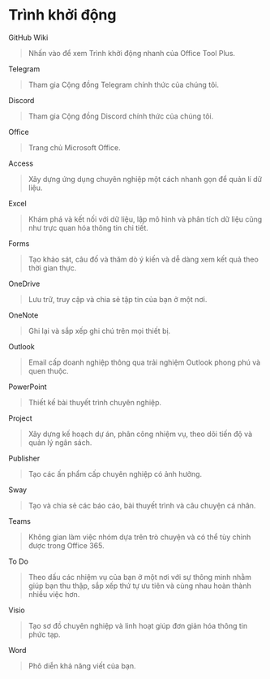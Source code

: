 # Trình khởi động

GitHub Wiki
> Nhấn vào để xem Trình khởi động nhanh của Office Tool Plus.

Telegram
> Tham gia Cộng đồng Telegram chính thức của chúng tôi.

Discord
> Tham gia Cộng đồng Discord chính thức của chúng tôi.

Office
> Trang chủ Microsoft Office.

Access
> Xây dựng ứng dụng chuyên nghiệp một cách nhanh gọn để quản lí dữ liệu.

Excel
> Khám phá và kết nối với dữ liệu, lập mô hình và phân tích dữ liệu cũng như trực quan hóa thông tin chi tiết.

Forms
> Tạo khảo sát, câu đố và thăm dò ý kiến ​​và dễ dàng xem kết quả theo thời gian thực.

OneDrive
> Lưu trữ, truy cập và chia sẻ tập tin của bạn ở một nơi.

OneNote
> Ghi lại và sắp xếp ghi chú trên mọi thiết bị.

Outlook
> Email cấp doanh nghiệp thông qua trải nghiệm Outlook phong phú và quen thuộc.

PowerPoint
> Thiết kế bài thuyết trình chuyên nghiệp.

Project
> Xây dựng kế hoạch dự án, phân công nhiệm vụ, theo dõi tiến độ và quản lý ngân sách.

Publisher
> Tạo các ấn phẩm cấp chuyên nghiệp có ảnh hưởng.

Sway
> Tạo và chia sẻ các báo cáo, bài thuyết trình và câu chuyện cá nhân.

Teams
> Không gian làm việc nhóm dựa trên trò chuyện và có thể tùy chỉnh được trong Office 365.

To Do
> Theo dấu các nhiệm vụ của bạn ở một nơi với sự thông minh nhằm giúp bạn thu thập, sắp xếp thứ tự ưu tiên và cùng nhau hoàn thành nhiều việc hơn.

Visio
> Tạo sơ đồ chuyên nghiệp và linh hoạt giúp đơn giản hóa thông tin phức tạp.

Word
> Phô diễn khả năng viết của bạn.
